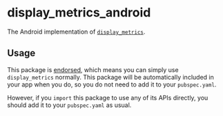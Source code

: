 # display_metrics_android

The Android implementation of [`display_metrics`][1].

## Usage

This package is [endorsed][2], which means you can simply use `display_metrics`
normally. This package will be automatically included in your app when you do,
so you do not need to add it to your `pubspec.yaml`.

However, if you `import` this package to use any of its APIs directly, you
should add it to your `pubspec.yaml` as usual.

[1]: https://pub.dev/packages/display_metrics
[2]: https://flutter.dev/to/endorsed-federated-plugin